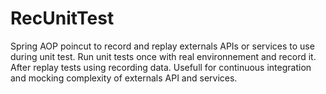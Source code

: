 RecUnitTest
===========

Spring AOP poincut to record and replay externals APIs or services to use during unit test.
Run unit tests once with real environnement and record it. 
After replay tests using recording data.
Usefull for continuous integration and mocking complexity of externals API and services.
